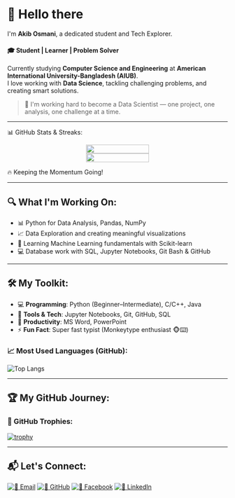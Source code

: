 # 👋 Hello there  
I'm **Akib Osmani**, a dedicated student and Tech Explorer.

#### 🎓 Student | Learner | Problem Solver
Currently studying **Computer Science and Engineering** at **American International University-Bangladesh (AIUB)**.  
I love working with **Data Science**, tackling challenging problems, and creating smart solutions.

> 🚀 I'm working hard to become a Data Scientist — one project, one analysis, one challenge at a time.

---
📊 GitHub Stats & Streaks:
<div align="center">
  <div style="display: flex; flex-direction: row; flex-wrap: wrap; justify-content: center;">
    <img src="https://github-readme-stats.vercel.app/api?username=Akib-Osmani&show_icons=true&count_private=true&theme=default&cache_seconds=86400" style="max-width: 100%; width: 48%; min-width: 300px;" />
    <img src="https://github-readme-streak-stats.herokuapp.com/?user=Akib-Osmani&theme=default" style="max-width: 100%; width: 48%; min-width: 300px;" />
  </div>
</div>

🔥 Keeping the Momentum Going!

---

## 🔍 What I'm Working On:
- 📊 Python for Data Analysis, Pandas, NumPy  
- 📈 Data Exploration and creating meaningful visualizations  
- 🤖 Learning Machine Learning fundamentals with Scikit-learn  
- 💻 Database work with SQL, Jupyter Notebooks, Git Bash & GitHub  

---

## 🛠 My Toolkit:
- 💻 **Programming**: Python (Beginner–Intermediate), C/C++, Java  
- 🔧 **Tools & Tech**: Jupyter Notebooks, Git, GitHub, SQL  
- 📝 **Productivity**: MS Word, PowerPoint  
- ⚡ **Fun Fact**: Super fast typist (Monkeytype enthusiast 🐵⌨️)

### 📈 Most Used Languages (GitHub):
![Top Langs](https://github-readme-stats.vercel.app/api/top-langs/?username=Akib-Osmani&layout=compact&langs_count=8&theme=default)

---

## 🏆 My GitHub Journey:
### 🏅 GitHub Trophies:
[![trophy](https://github-profile-trophy.vercel.app/?username=Akib-Osmani&theme=onestar&margin-w=10)](https://github.com/ryo-ma/github-profile-trophy)

---

## 📬 Let's Connect:
[![📧 Email](https://img.shields.io/badge/📧%20Email-akibosmani@gmail.com-red?style=flat-square&logo=gmail)](mailto:akibosmani@gmail.com)
[![🐙 GitHub](https://img.shields.io/badge/🐙%20GitHub-Akib--Osmani-black?style=flat-square&logo=github)](https://github.com/Akib-Osmani)
[![📘 Facebook](https://img.shields.io/badge/📘%20Facebook-akibosman02-1877F2?style=flat-square&logo=facebook)](https://www.facebook.com/akibosman02)
[![💼 LinkedIn](https://img.shields.io/badge/💼%20LinkedIn-akib--osmani02-blue?style=flat-square&logo=linkedin)](https://www.linkedin.com/in/akib-osmani02/)
